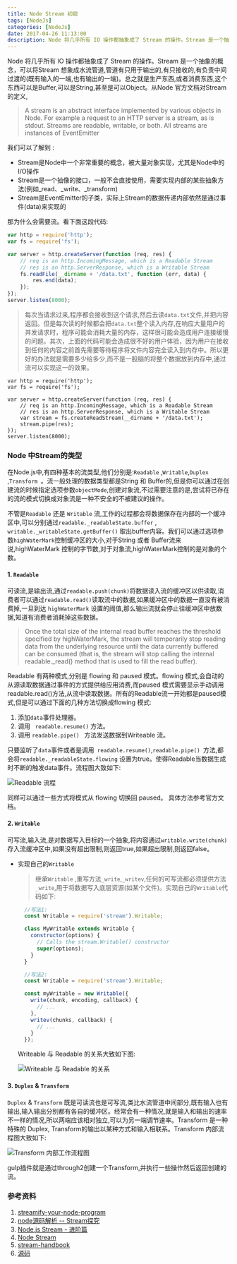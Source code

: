 ```yaml
---
title: Node Stream 初窥
tags: [NodeJs]
categories: [NodeJs]
date: 2017-04-26 11:13:00
description: Node 将几乎所有 IO 操作都抽象成了 Stream 的操作。Stream 是一个抽象的概念，可以将Stream 想象成水流管道,管道有只用于输出的,有只接收的,有负责中间过渡的(既有输入的一端,也有输出的一端)。总之就是生产东西,或者消费东西,这个东西可以是Buffer,可以是String,甚至是可以Object。
---
```


Node 将几乎所有 IO 操作都抽象成了 Stream 的操作。Stream 是一个抽象的概念，可以将Stream 想象成水流管道,管道有只用于输出的,有只接收的,有负责中间过渡的(既有输入的一端,也有输出的一端)。总之就是生产东西,或者消费东西,这个东西可以是Buffer,可以是String,甚至是可以Object。从Node 官方文档对Stream的定义,

>A stream is an abstract interface implemented by various objects in Node. For example a request to an HTTP server is a stream, as is stdout. Streams are readable, writable, or both. All streams are instances of EventEmitter

我们可以了解到 :
* Stream是Node中一个非常重要的概念，被大量对象实现，尤其是Node中的I/O操作
* Stream是一个抽像的接口，一般不会直接使用，需要实现内部的某些抽象方法(例如_read、_write、_transform)
* Stream是EventEmitter的子类，实际上Stream的数据传递内部依然是通过事件(data)来实现的

那为什么会需要流。看下面这段代码:

```javascript
var http = require('http');
var fs = require('fs');

var server = http.createServer(function (req, res) {
    // req is an http.IncomingMessage, which is a Readable Stream
    // res is an http.ServerResponse, which is a Writable Stream
    fs.readFile(__dirname + '/data.txt', function (err, data) {
        res.end(data);
    });
});
server.listen(8000);
```

> 每次当请求过来,程序都会接收到这个请求,然后去读``data.txt``文件,并把内容返回。但是每次读的时候都会把``data.txt``整个读入内存,在响应大量用户的并发请求时，程序可能会消耗大量的内存，这样很可能会造成用户连接缓慢的问题。其次，上面的代码可能会造成很不好的用户体验，因为用户在接收到任何的内容之前首先需要等待程序将文件内容完全读入到内存中。所以更好的办法就是需要多少给多少,而不是一股脑的将整个数据放到内存中,通过流可以实现这一的效果。

```
var http = require('http');
var fs = require('fs');

var server = http.createServer(function (req, res) {
    // req is an http.IncomingMessage, which is a Readable Stream
    // res is an http.ServerResponse, which is a Writable Stream
    var stream = fs.createReadStream(__dirname + '/data.txt');
    stream.pipe(res);
});
server.listen(8000);
```

### Node 中Stream的类型

在Node.js中,有四种基本的流类型,他们分别是:``Readable`` ,``Writable``,``Duplex ``,``Transform ``。流一般处理的数据类型都是String 和 Buffer的,但是你可以通过在创建流的时候指定选项参数``objectMode``,创建对象流,不过需要注意的是,尝试将已存在的流的模式切换成对象流是一种不安全的不被建议的操作。

不管是``Readable`` 还是 ``Writable`` 流,工作的过程都会将数据保存在内部的一个缓冲区中,可以分别通过``readable._readableState.buffer`` , ``writable._writableState.getBuffer()`` 取出buffer内容。我们可以通过选项参数``highWaterMark``控制缓冲区的大小,对于String 或者 Buffer流来说,highWaterMark 控制的字节数,对于对象流,highWaterMark控制的是对象的个数。

#### 1. ``Readable``

可读流,是输出流,通过``readable.push(chunk)``将数据读入流的缓冲区以供读取,消费者可以通过``readable.read()``读取流中的数据,如果缓冲区中的数据一直没有被消费掉,一旦到达 ``highWaterMark`` 设置的阈值,那么输出流就会停止往缓冲区中放数据,知道有消费者消耗掉这些数据。

> Once the total size of the internal read buffer reaches the threshold specified by highWaterMark, the stream will temporarily stop reading data from the underlying resource until the data currently buffered can be consumed (that is, the stream will stop calling the internal readable._read() method that is used to fill the read buffer).

Readable 有两种模式,分别是 flowing 和 paused 模式。flowing 模式,会自动的从源读取数据通过事件的方式提供给应用消费,而paused 模式需要显示手动调用readable.read()方法,从流中读取数据。所有的Readable流一开始都是paused模式,但是可以通过下面的几种方法切换成flowing 模式:
1. 添加``data``事件处理器。
2. 调用 `` readable.resume()`` 方法。
3. 调用 ``readable.pipe() `` 方法发送数据到Writeable 流。

只要监听了``data``事件或者是调用`` readable.resume()``,``readable.pipe() ``方法,都会将``readable._readableState.flowing`` 设置为true。使得Readable当数据生成时不断的触发data事件。流程图大致如下:

![Readable 流程](http://tech.meituan.com/img/stream-how-data-comes-out.png)

同样可以通过一些方式将模式从 flowing 切换回 paused。 具体方法参考官方文档。

#### 2. ``Writable``

可写流,输入流,是对数据写入目标的一个抽象,将内容通过`` writable.write(chunk) ``存入流缓冲区中,如果没有超出限制,则返回true,如果超出限制,则返回false。

* 实现自己的``Writable``

  > 继承``Writable`` ,重写方法``_write``,``_writev``,任何的可写流都必须提供方法``_write``,用于将数据写入底层资源(如某个文件)。实现自己的``Writable``代码如下:

  ```javascript
    //写法1:
    const Writable = require('stream').Writable;

    class MyWritable extends Writable {
      constructor(options) {
        // Calls the stream.Writable() constructor
        super(options);
      }
    }

    //写法2:
    const Writable = require('stream').Writable;

    const myWritable = new Writable({
      write(chunk, encoding, callback) {
        // ...
      },
      writev(chunks, callback) {
        // ...
      }
    });
  ```
  Writeable 与 Readable 的关系大致如下图:

  ![Writeable 与 Readable 的关系](https://segmentfault.com/img/bVoLre)

#### 3. ``Duplex`` & ``Transform``

``Duplex`` & ``Transform`` 既是可读流也是可写流,类比水流管道中间部分,既有输入也有输出,输入输出分别都有各自的缓冲区。经常会有一种情况,就是输入和输出的速率不一样的情况,所以两端应该相对独立,可以为另一端调节速率。Transform 是一种特殊的 Duplex, Transform的输出以某种方式和输入相联系。Transform 内部流程图大致如下:

![Transform 内部工作流程图](https://segmentfault.com/img/bVoLri)

gulp插件就是通过through2创建一个Transform,并执行一些操作然后返回创建的流。


### 参考资料
1. [streamify-your-node-program](https://github.com/zoubin/streamify-your-node-program)
2. [node源码解析 -- Stream探究](https://segmentfault.com/a/1190000003479884)
3. [Node.js Stream - 进阶篇](http://tech.meituan.com/stream-internals.html)
4. [Node Stream](https://nodejs.org/api/stream.html)
5. [stream-handbook](https://github.com/substack/stream-handbook)
6. [源码](https://github.com/nodejs/node/blob/master/lib/_stream_readable.js)

